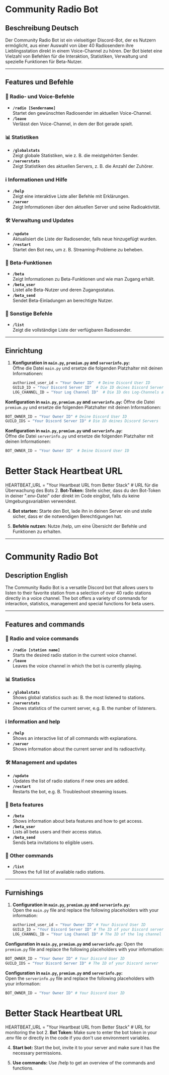 # Community Radio Bot  

## Beschreibung Deutsch
Der Community Radio Bot ist ein vielseitiger Discord-Bot, der es Nutzern ermöglicht, aus einer Auswahl von über 40 Radiosendern ihre Lieblingsstation direkt in einem Voice-Channel zu hören. Der Bot bietet eine Vielzahl von Befehlen für die Interaktion, Statistiken, Verwaltung und spezielle Funktionen für Beta-Nutzer.  

---

## Features und Befehle  

### 🎵 Radio- und Voice-Befehle  
- **`/radio [Sendername]`**  
  Startet den gewünschten Radiosender im aktuellen Voice-Channel.  
- **`/leave`**  
  Verlässt den Voice-Channel, in dem der Bot gerade spielt.  

### 📊 Statistiken  
- **`/globalstats`**  
  Zeigt globale Statistiken, wie z. B. die meistgehörten Sender.  
- **`/serverstats`**  
  Zeigt Statistiken des aktuellen Servers, z. B. die Anzahl der Zuhörer.  

### ℹ️ Informationen und Hilfe  
- **`/help`**  
  Zeigt eine interaktive Liste aller Befehle mit Erklärungen.  
- **`/server`**  
  Zeigt Informationen über den aktuellen Server und seine Radioaktivität.  

### 🛠️ Verwaltung und Updates  
- **`/update`**  
  Aktualisiert die Liste der Radiosender, falls neue hinzugefügt wurden.  
- **`/restart`**  
  Startet den Bot neu, um z. B. Streaming-Probleme zu beheben.  

### 🧪 Beta-Funktionen  
- **`/beta`**  
  Zeigt Informationen zu Beta-Funktionen und wie man Zugang erhält.  
- **`/beta_user`**  
  Listet alle Beta-Nutzer und deren Zugangsstatus.  
- **`/beta_send`**  
  Sendet Beta-Einladungen an berechtigte Nutzer.  

### 📜 Sonstige Befehle  
- **`/list`**  
  Zeigt die vollständige Liste der verfügbaren Radiosender.  

---

## Einrichtung  

1. **Konfiguration in `main.py`, `premium.py` and `serverinfo.py`:**  
   Öffne die Datei `main.py` und ersetze die folgenden Platzhalter mit deinen Informationen:  
   ```python
   authorized_user_id = "Your Owner ID"  # Deine Discord User ID
   GUILD_ID = "Your Discord Server ID"  # Die ID deines Discord Servers
   LOG_CHANNEL_ID = "Your Log Channel ID"  # Die ID des Log-Channels auf deinem Server

**Konfiguration in `main.py`, `premium.py` and `serverinfo.py`:**
   Öffne die Datei `premium.py` und ersetze die folgenden Platzhalter mit deinen Informationen:  
   ```python
   BOT_OWNER_ID = "Your Owner ID" # Deine Discord User ID
   GUILD_IDS = "Your Discord Server ID" # Die ID deines Discord Servers
```
**Konfiguration in `main.py`, `premium.py` und `serverinfo.py`:**  
   Öffne die Datei `serverinfo.py` und ersetze die folgenden Platzhalter mit deinen Informationen:  
   ```python
   BOT_OWNER_ID = "Your Owner ID"  # Deine Discord User ID

```
   # Better Stack Heartbeat URL
   HEARTBEAT_URL = "Your Heartbeat URL from Better Stack"  # URL für die Überwachung des Bots
2. **Bot-Token:**
    Stelle sicher, dass du den Bot-Token in deiner ".env-Datei" oder direkt im Code eingibst, falls du keine Umgebungsvariablen verwendest.

4. **Bot starten:**
    Starte den Bot, lade ihn in deinen Server ein und stelle sicher, dass er die notwendigen Berechtigungen hat.

5. **Befehle nutzen:**
    Nutze /help, um eine Übersicht der Befehle und Funktionen zu erhalten.

---

# Community Radio Bot  

## Description English
The Community Radio Bot is a versatile Discord bot that allows users to listen to their favorite station from a selection of over 40 radio stations directly in a voice channel. The bot offers a variety of commands for interaction, statistics, management and special functions for beta users.  

---

## Features and commands  

### 🎵 Radio and voice commands  
- **`/radio [station name]`**  
  Starts the desired radio station in the current voice channel.  
- **`/leave`**  
  Leaves the voice channel in which the bot is currently playing.  

### 📊 Statistics  
- **`/globalstats`**  
  Shows global statistics such as: B. the most listened to stations.  
- **`/serverstats`**  
  Shows statistics of the current server, e.g. B. the number of listeners.

### ℹ️ Information and help  
- **`/help`**  
  Shows an interactive list of all commands with explanations.  
- **`/server`**  
  Shows information about the current server and its radioactivity.  

### 🛠️ Management and updates  
- **`/update`**  
  Updates the list of radio stations if new ones are added.  
- **`/restart`**  
  Restarts the bot, e.g. B. Troubleshoot streaming issues.  

### 🧪 Beta features  
- **`/beta`**  
  Shows information about beta features and how to get access.  
- **`/beta_user`**  
  Lists all beta users and their access status.  
- **`/beta_send`**  
  Sends beta invitations to eligible users.  

### 📜 Other commands  
- **`/list`**  
  Shows the full list of available radio stations.  

---

## Furnishings  

1. **Configuration in `main.py`, `premium.py` and `serverinfo.py`:**  
   Open the `main.py` file and replace the following placeholders with your information:  
   ```python
   authorized_user_id = "Your Owner ID" # Your Discord User ID
   GUILD_ID = "Your Discord Server ID" # The ID of your Discord server
   LOG_CHANNEL_ID = "Your Log Channel ID" # The ID of the log channel on your server

**Configuration in `main.py`, `premium.py` and `serverinfo.py`:**
   Open the `premium.py` file and replace the following placeholders with your information:  
   ```python
   BOT_OWNER_ID = "Your Owner ID" # Your Discord User ID
   GUILD_IDS = "Your Discord Server ID" # The ID of your Discord server
```
**Configuration in `main.py`, `premium.py` and `serverinfo.py`:**  
   Open the `serverinfo.py` file and replace the following placeholders with your information:  
   ```python
   BOT_OWNER_ID = "Your Owner ID" # Your Discord User ID

```
   # Better Stack Heartbeat URL
   HEARTBEAT_URL = "Your Heartbeat URL from Better Stack" # URL for monitoring the bot
2. **Bot Token:**
    Make sure to enter the bot token in your .env file or directly in the code if you don't use environment variables.

4. **Start bot:**
    Start the bot, invite it to your server and make sure it has the necessary permissions.

5. **Use commands:**
    Use /help to get an overview of the commands and functions.
